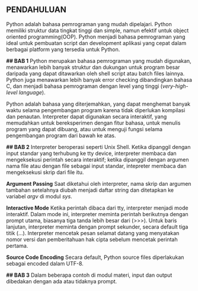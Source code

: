 ## PENDAHULUAN
Python adalah bahasa pemrograman yang mudah dipelajari. Python memiliki struktur data tingkat tinggi dan simple, namun efektif untuk object oriented programming(OOP). Python menjadi bahasa pemrograman yang ideal untuk pembuatan script dan development aplikasi yang cepat dalam berbagai platform yang tersedia untuk Python.

**## BAB 1**
Python merupakan bahasa pemrograman yang mudah digunakan, menawarkan lebih banyak struktur dan dukungan untuk program besar daripada yang dapat ditawarkan oleh shell script atau batch files lainnya. Python juga menawarkan lebih banyak error checking dibandingkan bahasa C, dan menjadi bahasa pemrograman dengan level yang tinggi (_very-high-level language_). 

Python adalah bahasa yang diterjemahkan, yang dapat menghemat banyak waktu selama pengembangan program karena tidak diperlukan kompilasi dan penautan. Interpreter dapat digunakan secara interaktif, yang memudahkan untuk bereksperimen dengan fitur bahasa, untuk menulis program yang dapat dibuang, atau untuk menguji fungsi selama pengembangan program dari bawah ke atas. 

**## BAB 2**
Interpreter beroperasi seperti Unix Shell. Ketika dipanggil dengan input standar yang terhubung ke tty device, interpreter membaca dan mengeksekusi perintah secara interaktif; ketika dipanggil dengan argumen nama file atau dengan file sebagai input standar, intepreter membaca dan mengeksekusi skrip dari file itu.

**Argument Passing** Saat diketahui oleh interpreter, nama skrip dan argumen tambahan setelahnya diubah menjadi daftar string dan ditetapkan ke variabel _argv_ di modul _sys_.

**Interactive Mode** Ketika perintah dibaca dari tty, interpreter menjadi mode interaktif. Dalam mode ini, interpreter meminta perintah berikutnya dengan prompt utama, biasanya tiga tanda lebih besar dari (>>>). Untuk baris lanjutan, interpreter meminta dengan prompt sekunder, secara default tiga titik (...). Interpreter mencetak pesan selamat datang yang menyatakan nomor versi dan pemberitahuan hak cipta sebelum mencetak perintah pertama.

**Source Code Encoding** Secara default, Python source files diperlakukan sebagai encoded dalam UTF-8. 

**## BAB 3**
Dalam beberapa contoh di modul materi, input dan output dibedakan dengan ada atau tidaknya prompt.